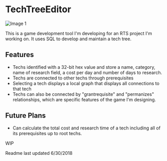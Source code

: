 
# TechTreeEditor

![Image 1](https://i.imgur.com/LuDejx7.png)

This is a game development tool I'm developing for an RTS project I'm working on. It uses SQL to develop and maintain a tech tree.

## Features

 - Techs identified with a 32-bit hex value and store a name, category, name of research field, a cost per day and number of days to research.
 - Techs are connected to other techs through prerequisites
 -  Selecting a tech displays a local graph that displays all connections to that tech
 - Techs can also be connected by "grantrequisite" and "permanizes" relationships, which are specific features of the game I'm designing.

## Future Plans

 - Can calculate the total cost and research time of a tech including all of its prerequisites up to root techs.


WIP

Readme last updated 6/30/2018